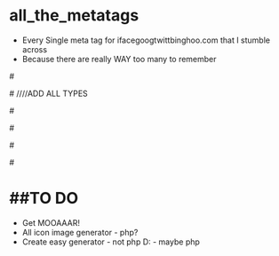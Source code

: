 all_the_metatags
================

- Every Single meta tag for ifacegoogtwittbinghoo.com that I stumble across 
- Because there are really WAY too many to remember


     

#<!----- iOS META DATA ---->
        <meta name="apple-mobile-web-app-capable" content="yes" />
        <meta name="viewport" content="width=device-width, initial-scale=1.0, maximum-scale=1.0, user-scalable=yes" />
        <meta name="apple-mobile-web-app-status-bar-style" content="black" />        
        <link rel="apple-touch-icon-precomposed" href=""/>
	
	
#<!----- GOOGLE META DATA ---->	
    		<meta property="og:locale" content="en_US" />
    		<meta property="og:type" content="app" />   ////ADD ALL TYPES
    		<meta property="og:title" content="TITLE" />
    		<meta property="og:description" content="" />
    		<meta property="og:url" content="" />
    		<meta property="og:site_name" content="" />
    		<meta property="og:image" content=""/>

#<!----- FACEBOOK ---->
        <meta property="og:title" content="My Title (2012)">
        <meta property="og:type" content="company">
        <meta property="og:url" content="http://www.YourURL.com">
        <meta property="og:image" content="http://www.YourSite.com/image.jpg">
        <meta property="og:site_name" content="Site Name">
        <meta property="og:description" content="Use no more than 255 characters.">
        <meta property="og:latitude" content="Latitude">
        <meta property="og:longitude" content="Longitude">
        <meta property="og:street-address" content="Street Address">
        <meta property="og:locality" content="Locality">
        <meta property="og:region" content="Region">
        <meta property="og:postal-code" content="Postal Code">
        <meta property="og:country-name" content="Country Name">
        <meta property="og:email" content="youremail@mail.com">
        <meta property="og:phone_number" content="+1-303-123-4567">
        <meta property="og:fax_number" content="+1-303-123-4567">
        <meta property="og:video" content="http://www.example.com/video.swf">
        <meta property="og:video:height" content="350">
        <meta property="og:video:width" content="450">
        <meta property="og:video:type" content="application/x-shockwave-flash">
        <meta property="og:audio" content="http://example.com/MySong.mp3">
        <meta property="og:audio:title" content="My Song">
        <meta property="og:audio:artist" content="Artist">
        <meta property="og:audio:album" content="Album Name">
        <meta property="og:audio:type" content="application/mp3">

#<!----- WINDOWS META DATA ---->
        <meta name="application-name" content=""/>
        <meta name="msapplication-tooltip" content=""/>
        <meta name="msapplication-starturl" content="/"/>
        <meta name="msapplication-window" content="width=1024;height=768" />
        <meta name="msapplication-navbutton-color" content="#292d42" />
        <meta name="msapplication-TileColor" content="#292d42"/>
        <meta name="msapplication-square70x70logo" content=""/>
        <meta name="msapplication-square150x150logo" content=""/>
        <meta name="msapplication-wide310x150logo" content=""/>
        <meta name="msapplication-square310x310logo" content=""/>

#<!----- GENERAL META DATA ---->
        <meta charset="UTF-8" />
        <link rel="shortcut icon" href="" />
        <meta name="description" content=""/>
        <meta name="keywords" content=""/>
        <link rel="canonical" href="" />
        <link rel="publisher" href=""/>


#<!----- TWITTER? ---->


<title>META TO DO</title>

##TO DO
==========
- Get MOOAAAR!
- All icon image generator - php?
- Create easy generator - not php D: - maybe php



		
